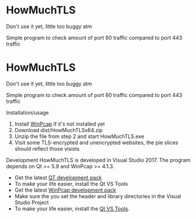 # HowMuchTLS
Don't use it yet, little too buggy atm

Simple program to check amount of port 80 traffic compared to port 443 traffic

# HowMuchTLS
Don't use it yet, little too buggy atm

Simple program to check amount of port 80 traffic compared to port 443 traffic

Installation/usage
1. Install [WinPcap](https://www.winpcap.org/install/default.htm) if it's not installed yet
2. Download dist/HowMuchTLSx64.zip
3. Unzip the file from step 2 and start HowMuchTLS.exe
4. Visit some TLS-encrypted and unencrypted websites, the pie slices should reflect those visists

Development
HowMuchTLS is developed in Visual Studio 2017. The program depends on Qt >= 5.9 and WinPcap >= 4.1.3.
- Get the latest [QT development pack](https://www.qt.io/download-open-source/)
- To make your life easier, install the Qt VS Tools
- Get the latest [WinPcap development pack](https://www.winpcap.org/devel.htm)
- Make sure the you set the header and library directories in the Visual Studio Project
- To make your life easier, install the [Qt VS Tools](https://download.qt.io/development_releases/vsaddin/).

